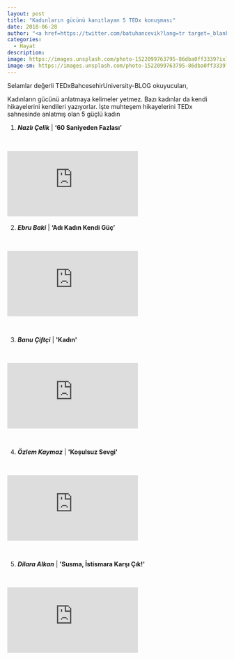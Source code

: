 ```yaml
---
layout: post
title: "Kadınların gücünü kanıtlayan 5 TEDx konuşması"
date: 2018-06-28
author: "<a href=https://twitter.com/batuhancevik?lang=tr target=_blank>Batuhan Çevik</a>"
categories:
  - Hayat
description:
image: https://images.unsplash.com/photo-1522099763795-86dba0ff3339?ixlib=rb-0.3.5&ixid=eyJhcHBfaWQiOjEyMDd9&s=1b14534c9fbf77d12375000ca26e73ab&auto=format&fit=crop&w=634&q=80
image-sm: https://images.unsplash.com/photo-1522099763795-86dba0ff3339?ixlib=rb-0.3.5&ixid=eyJhcHBfaWQiOjEyMDd9&s=1b14534c9fbf77d12375000ca26e73ab&auto=format&fit=crop&w=634&q=80
---
```

Selamlar değerli TEDxBahcesehirUniversity-BLOG okuyucuları,

Kadınların gücünü anlatmaya kelimeler yetmez. Bazı kadınlar da kendi hikayelerini kendileri yazıyorlar. İşte muhteşem hikayelerini TEDx sahnesinde anlatmış olan 5 güçlü kadın

1. ***Nazlı Çelik*** &#124; **‘60 Saniyeden Fazlası’**

&nbsp;&nbsp;&nbsp;&nbsp;&nbsp;&nbsp;

<iframe src="https://www.youtube.com/embed/7PrnRhYBMVU" frameborder="0" allow="autoplay; encrypted-media" allowfullscreen></iframe>
&nbsp;&nbsp;&nbsp;&nbsp;&nbsp;&nbsp;


2. ***Ebru Baki*** &#124; **‘Adı Kadın Kendi Güç’**

&nbsp;&nbsp;&nbsp;&nbsp;&nbsp;&nbsp;

<iframe src="https://www.youtube.com/embed/BDssH3NUSMc" frameborder="0" allow="autoplay; encrypted-media" allowfullscreen></iframe>

&nbsp;&nbsp;&nbsp;&nbsp;&nbsp;&nbsp;

3. ***Banu Çiftçi*** &#124; **'Kadın'**

&nbsp;&nbsp;&nbsp;&nbsp;&nbsp;&nbsp;

<iframe src="https://www.youtube.com/embed/85RxQHZkluE" frameborder="0" allow="autoplay; encrypted-media" allowfullscreen></iframe>

&nbsp;&nbsp;&nbsp;&nbsp;&nbsp;&nbsp;

4. ***Özlem Kaymaz*** &#124; **'Koşulsuz Sevgi'**

&nbsp;&nbsp;&nbsp;&nbsp;&nbsp;&nbsp;

<iframe src="https://www.youtube.com/embed/XHFs1lIPKHw" frameborder="0" allow="autoplay; encrypted-media" allowfullscreen></iframe>

&nbsp;&nbsp;&nbsp;&nbsp;&nbsp;&nbsp;

5. ***Dilara Alkan*** &#124; **'Susma, İstismara Karşı Çık!'**

&nbsp;&nbsp;&nbsp;&nbsp;&nbsp;&nbsp;

<iframe src="https://www.youtube.com/embed/8UXp1_F5ZFg" frameborder="0" allow="autoplay; encrypted-media" allowfullscreen></iframe>
